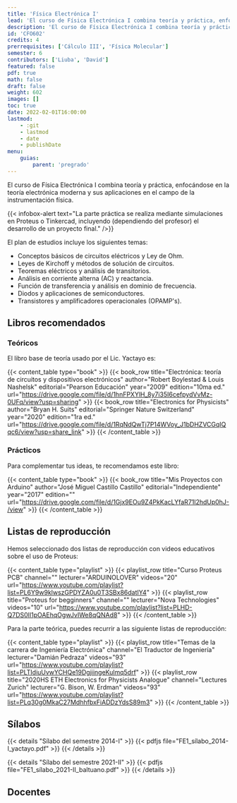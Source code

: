 ```yaml
---
title: 'Física Electrónica I'
lead: 'El curso de Física Electrónica I combina teoría y práctica, enfocándose en la teoría electrónica moderna y sus aplicaciones en el campo de la instrumentación física.'
description: 'El curso de Física Electrónica I combina teoría y práctica, enfocándose en la teoría electrónica moderna y sus aplicaciones en el campo de la instrumentación física.'
id: 'CFO602'
credits: 4
prerrequisites: ['Cálculo III', 'Física Molecular']
semester: 6
contributors: ['Liuba', 'David']
featured: false
pdf: true
math: false
draft: false
weight: 602
images: []
toc: true
date: 2022-02-01T16:00:00
lastmod:
    - :git
    - lastmod
    - date
    - publishDate
menu:
    guias:
        parent: 'pregrado'
---
```


El curso de Física Electrónica I combina teoría y práctica, enfocándose en la teoría electrónica moderna y sus aplicaciones en el campo de la instrumentación física.

{{< infobox-alert text="La parte práctica se realiza mediante simulaciones en Proteus o Tinkercad, incluyendo (dependiendo del profesor) el desarrollo de un proyecto final." />}}

El plan de estudios incluye los siguientes temas:

-   Conceptos básicos de circuitos eléctricos y Ley de Ohm.
-   Leyes de Kirchoff y métodos de solución de circuitos.
-   Teoremas eléctricos y análisis de transitorios.
-   Análisis en corriente alterna (AC) y reactancia.
-   Función de transferencia y análisis en dominio de frecuencia.
-   Diodos y aplicaciones de semiconductores.
-   Transistores y amplificadores operacionales (OPAMP's).

## Libros recomendados

### Teóricos

El libro base de teoría usado por el Lic. Yactayo es:

{{< content_table type="book" >}} {{< book_row title="Electrónica: teoría de circuitos y dispositivos electrónicos" author="Robert Boylestad & Louis Nashelsk" editorial="Pearson Educación" year="2009" edition="10ma ed." url="https://drive.google.com/file/d/1hnFPXYlH_8y7i35I6cefpydVvMz-0UFq/view?usp=sharing" >}} {{< book_row title="Electronics for Physicists" author="Bryan H. Suits" editorial="Springer Nature Switzerland" year="2020" edition="1ra ed." url="https://drive.google.com/file/d/1RqNdQwTj7P14WVoy_J1bDHZVCGqIQqc6/view?usp=share_link" >}} {{< /content_table >}}

### Prácticos

Para complementar tus ideas, te recomendamos este libro:

{{< content_table type="book" >}} {{< book_row title="Mis Proyectos con Arduino" author="José Miguel Castillo Castillo" editorial="Independiente" year="2017" edition="" url="https://drive.google.com/file/d/1Gjx9EOu9Z4PkKacLYfaR71l2hdUp0hJ-/view" >}} {{< /content_table >}}

## Listas de reproducción

Hemos seleccionado dos listas de reproducción con videos educativos sobre el uso de Proteus:

{{< content_table type="playlist" >}} {{< playlist_row title="Curso Proteus PCB" channel="" lecturer="ARDUINOLOVER" videos="20" url="https://www.youtube.com/playlist?list=PL6Y9w9klwszGPDYZA0u0T3SBx86datIY4" >}} {{< playlist_row title="Proteus for begginners" channel="" lecturer="Nova Technologies" videos="10" url="https://www.youtube.com/playlist?list=PLHD-Q7DS0lI1pOAEhqOgwJvIWe8qQNAd8" >}} {{< /content_table >}}

Para la parte teórica, puedes recurrir a las siguiente listas de reproducción:

{{< content_table type="playlist" >}} {{< playlist_row title="Temas de la carrera de Ingeniería Electrónica" channel="El Traductor de Ingeniería" lecturer="Damián Pedraza" videos="93" url="https://www.youtube.com/playlist?list=PLTIdiuUvwYCHQe19DgjiingeKulmq5drf" >}} {{< playlist_row title="2020HS ETH Electronics for Physicists Analogue" channel="Lectures Zurich" lecturer="G. Bison, W. Erdman" videos="93" url="https://www.youtube.com/playlist?list=PLq30g0MkaC27MdhhfbxFiADDzYdsS89m3" >}} {{< /content_table >}}

## Sílabos

{{< details "Sílabo del semestre 2014-I" >}} {{< pdfjs file="FE1_sílabo_2014-I_yactayo.pdf" >}} {{< /details >}}

{{< details "Sílabo del semestre 2021-II" >}} {{< pdfjs file="FE1_sílabo_2021-II_baltuano.pdf" >}} {{< /details >}}

## Docentes
